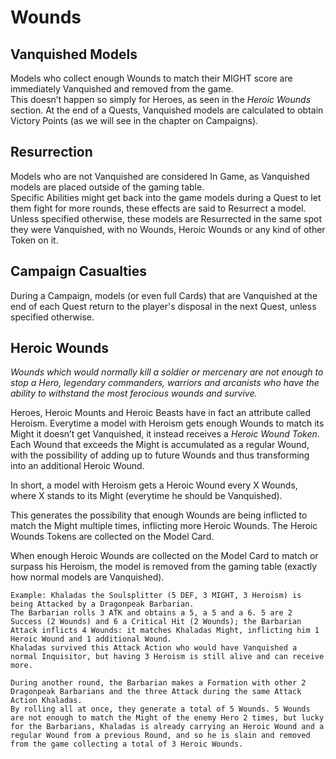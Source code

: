 Wounds
======

## Vanquished Models

Models who collect enough Wounds to match their MIGHT score are immediately Vanquished and removed from the game.  
This doesn’t happen so simply for Heroes, as seen in the _Heroic Wounds_ section.
At the end of a Quests, Vanquished models are calculated to obtain Victory Points (as we will see in the chapter on Campaigns).

## Resurrection

Models who are not Vanquished are considered In Game, as Vanquished models are placed outside of the gaming table.  
Specific Abilities might get back into the game models during a Quest to let them fight for more rounds, these effects are said to Resurrect a model.  
Unless specified otherwise, these models are Resurrected in the same spot they were Vanquished, with no Wounds, Heroic Wounds or any kind of other Token on it.

## Campaign Casualties

During a Campaign, models (or even full Cards) that are Vanquished at the end of each Quest return to the player's disposal in the next Quest, unless specified otherwise.

## Heroic Wounds

_Wounds which would normally kill a soldier or mercenary are not enough to stop a Hero, legendary commanders, warriors and arcanists who have the ability to withstand the most ferocious wounds and survive._  

Heroes, Heroic Mounts and Heroic Beasts have in fact an attribute called Heroism.
Everytime a model with Heroism gets enough Wounds to match its Might it doesn’t get Vanquished, it instead receives a _Heroic Wound Token_.
Each Wound that exceeds the Might is accumulated as a regular Wound, with the possibility of adding up to future Wounds and thus transforming into an additional Heroic Wound.  

In short, a model with Heroism gets a Heroic Wound every X Wounds, where X stands to its Might (everytime he should be Vanquished).  

This generates the possibility that enough Wounds are being inflicted to match the Might multiple times, inflicting more Heroic Wounds.
The Heroic Wounds Tokens are collected on the Model Card.  

When enough Heroic Wounds are collected on the Model Card to match or surpass his Heroism, the model is removed from the gaming table (exactly how normal models are Vanquished).  

```{hint}
Example: Khaladas the Soulsplitter (5 DEF, 3 MIGHT, 3 Heroism) is being Attacked by a Dragonpeak Barbarian.  
The Barbarian rolls 3 ATK and obtains a 5, a 5 and a 6. 5 are 2 Success (2 Wounds) and 6 a Critical Hit (2 Wounds); the Barbarian Attack inflicts 4 Wounds: it matches Khaladas Might, inflicting him 1 Heroic Wound and 1 additional Wound.  
Khaladas survived this Attack Action who would have Vanquished a normal Inquisitor, but having 3 Heroism is still alive and can receive more.  

During another round, the Barbarian makes a Formation with other 2 Dragonpeak Barbarians and the three Attack during the same Attack Action Khaladas.  
By rolling all at once, they generate a total of 5 Wounds. 5 Wounds are not enough to match the Might of the enemy Hero 2 times, but lucky for the Barbarians, Khaladas is already carrying an Heroic Wound and a regular Wound from a previous Round, and so he is slain and removed from the game collecting a total of 3 Heroic Wounds.
```
